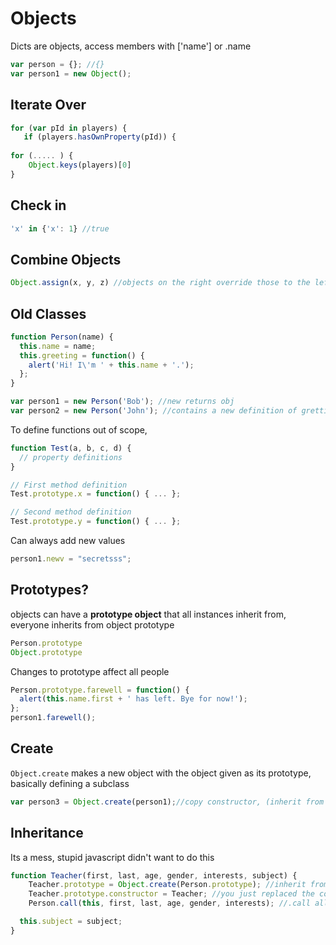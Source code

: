 # Objects

Dicts are objects, access members with ['name'] or .name

```js
var person = {}; //{} 
var person1 = new Object();
```

## Iterate Over

```js
for (var pId in players) {
   if (players.hasOwnProperty(pId)) {
       
for (..... ) {
	Object.keys(players)[0]
}
```

## Check in

```javascript
'x' in {'x': 1} //true
```

## Combine Objects

```javascript
Object.assign(x, y, z) //objects on the right override those to the left
```



## Old Classes

```js
function Person(name) {
  this.name = name;
  this.greeting = function() {
    alert('Hi! I\'m ' + this.name + '.');
  };
}

var person1 = new Person('Bob'); //new returns obj
var person2 = new Person('John'); //contains a new definition of gretting
```

To define functions out of scope, 

```js
function Test(a, b, c, d) {
  // property definitions
}

// First method definition
Test.prototype.x = function() { ... };

// Second method definition
Test.prototype.y = function() { ... };
```



Can always add new values

```js
person1.newv = "secretsss";
```

## Prototypes?

objects can have a **prototype object** that all instances inherit from, everyone inherits from object prototype

```js
Person.prototype
Object.prototype
```

Changes to prototype affect all people

```js
Person.prototype.farewell = function() {
  alert(this.name.first + ' has left. Bye for now!');
};
person1.farewell();
```

## Create

`Object.create` makes a new object with the object given as its prototype, basically defining a subclass

```js
var person3 = Object.create(person1);//copy constructor, (inherit from person1)
```

## Inheritance

Its a mess, stupid javascript didn't want to do this 

```js
function Teacher(first, last, age, gender, interests, subject) {
    Teacher.prototype = Object.create(Person.prototype); //inherit from Person.prototype
    Teacher.prototype.constructor = Teacher; //you just replaced the constructor, add it back
    Person.call(this, first, last, age, gender, interests); //.call allows you to pass this setting it

  this.subject = subject;
}
```

